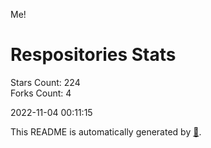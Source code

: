 Me!

# Respositories Stats
Stars Count: 224  
Forks Count: 4

2022-11-04 00:11:15  

This README is automatically generated by [🐰](https://github.com/rnitta/rnitta).
